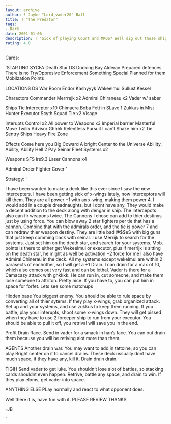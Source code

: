 ```yaml
---
layout: archive
author: ! Jayke "Lord_vader20" Ball
title: ! "The Predator"
tags:
- Dark
date: 2001-01-06
description: ! "Sick of playing Court and MKOS? Well dig out those ships cause here come one Hell of a SYCFA Tie Interceptor deck."
rating: 4.0
---
```

Cards: 

'STARTING
SYCFA
Death Star
DS Docking Bay
Alderan
Prepared defences
There is no Try/Oppresive Enforcement
Something Special Planned for them
Mobilzation Points

LOCATIONS
DS War Room
Endor
Kashyyyk
Wakeelmui
Sullust
Kessel

Charactors
Commander Merrrejk x2
Admiral Chiraneau x2
Vader w/ saber

Ships
Tie Interceptor x10
Chimaera
Boba Fett in SLave 1
Zukkus in Mist Hunter
Executor
Scyth Squad Tie x2
Visage

Interupts
Control x2
All power to Weapons x3
Imperial barrier
Masterful Move
Twilik Advisor
Ghhhk
Relentless Pursuit
I can’t Shake him x2
Tie Sentry Ships
Heavy Fire Zone

Effects
Come here you Big Coward
A bright Center to the Universe
Ablility, Ability, Ability
Hell 2 Pay
Seinar Fleet Systems x2

Weapons
SFS lrs9.3 Laser Cannons x4

Admiral Order
Fighter Cover '

Strategy: '

I have been wanted to make a deck like this ever since I saw the new intercepters. I have been getting sick of x-wings lately, now interceptors will kill them. They are all power +1 with an x-wing, making them power 4. I would add in a couple dreadnaughts, but I dont have any. They would make a decent addition to the deck along with dengar in ship. The intercepots also can fir weapons twice. The Cannons I chose can add to thier destinys just by using force. You can blow away 2 star fighters per tie that has a cannon. Combine that with the admirals order, and the tie is power 7 and can redraw thier weapon destiny. They are little bad @$$eS with big guns that just keep comming back with seinar.
I use Merrijk to search for the systems. Just set him on the death star, and search for your systems. Mob. points is there to either get Wekeelmui or executor, plus if merrijk is sitting on the death star, he might as well be activation +2 force for me I also have Admiral Chinerau in the deck. All my systems except wekelmui are within 2 parasects of eachother, so I will get a +1 Drain. I can drain for a max of 10, which also comes out very fast and can be lethal. Vader is there for a Camacazy attack with ghkkkk. He can run in, cut someone, and make them lose someone to attriton. Pretty nice. If you have to, you can put him in space for forfet.
Lets see some matchups

Hidden base You biggest enemy. You should be able to rule space by converting all of thier sytems. If they play x-wings, grab organized attack. Set up and your systems, and use zukkus to keep them running. If you battle, play your interupts, shoot some x-wings down.  They will get pissed when they have to use 2 forceper ship to run from your executor. You should be able to pull it off, you retrival will save you in the end.

Profit Drain Race. Send in vader for a smack in han’s face. You can out drain them because you will be retiving alot more than them.

AGENTS Another drain war. You may want to add in tattoine, so you can play Bright center on it to cancel drains. These deck ussually dont have much space, if they have any, kill it. Drain drain drain.

TIGIH Send vader to get luke. You shouldn’t lose alot of battles, so stacking cards shouldnt even happen. Retrive, battle any space, and drain to win. If they play eloms, get vader into space.

ANYTHING ELSE PLay normally and react to what opponent does.

Well there it is, have fun with it.
PLEASE REVIEW THANKS

-JB

'